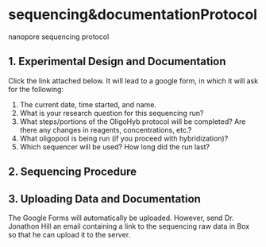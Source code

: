 # sequencing&documentationProtocol
nanopore sequencing protocol

## 1. Experimental Design and Documentation
Click the link attached below. It will lead to a google form, in which it will ask for the following:
1) The current date, time started, and name.
2) What is your research question for this sequencing run?
3) What steps/portions of the OligoHyb protocol will be completed? Are there any changes in reagents, concentrations, etc.?
4) What oligopool is being run (if you proceed with hybridization)?
5) Which sequencer will be used? How long did the run last?

## 2. Sequencing Procedure

## 3. Uploading Data and Documentation
The Google Forms will automatically be uploaded. However, send Dr. Jonathon Hill an email containing a link to the sequencing raw data in Box so that he can upload it to the server.
